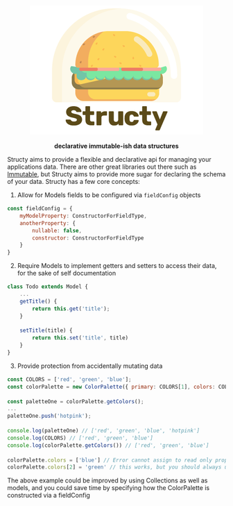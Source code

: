 <div align="center" markdown="1">

![Structy](https://github.com/andrewgrewell/structy/blob/master/logo.png)

**declarative immutable-ish data structures**

</div>

Structy aims to provide a flexible and declarative api for managing your applications data. There are other great
libraries out there such as [Immutable](https://facebook.github.io/immutable-js/), but Structy aims to provide more
sugar for declaring the schema of your data. Structy has a few core concepts:
1. Allow for Models fields to be configured via `fieldConfig` objects
```javascript
const fieldConfig = {
    myModelProperty: ConstructorForFieldType,
    anotherProperty: {
        nullable: false,
        constructor: ConstructorForFieldType
    }
}
```
2. Require Models to implement getters and setters to access their data, for the sake of self documentation
```javascript
class Todo extends Model {
    ...
    getTitle() {
        return this.get('title');
    }
    
    setTitle(title) {
        return this.set('title', title)
    }
}
```
3. Provide protection from accidentally mutating data
```javascript
const COLORS = ['red', 'green', 'blue'];
const colorPalette = new ColorPalette({ primary: COLORS[1], colors: COLORS });

const paletteOne = colorPalette.getColors();
...
paletteOne.push('hotpink');

console.log(paletteOne) // ['red', 'green', 'blue', 'hotpink']
console.log(COLORS) // ['red', 'green', 'blue']
console.log(colorPalette.getColors()) // ['red', 'green', 'blue']

colorPalette.colors = ['blue'] // Error cannot assign to read only property
colorPalette.colors[2] = 'green' // this works, but you should always use the getters/setters, not direct access
```
The above example could be improved by using Collections as well as models, and you could save time by
specifying how the ColorPalette is constructed via a fieldConfig

